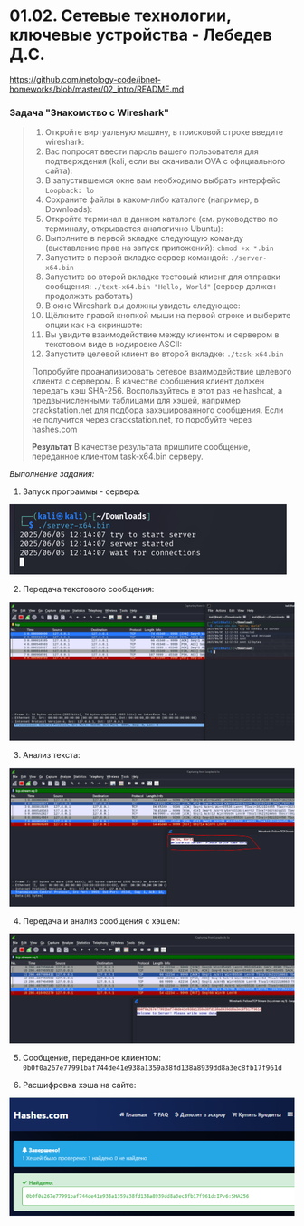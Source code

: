 # 01.02. Сетевые технологии, ключевые устройства - Лебедев Д.С.

https://github.com/netology-code/ibnet-homeworks/blob/master/02_intro/README.md
### Задача "Знакомство с Wireshark"
> 1. Откройте виртуальную машину, в поисковой строке введите wireshark:
> 2. Вас попросят ввести пароль вашего пользователя для подтверждения (kali, если вы скачивали OVA с официального сайта):
> 3. В запустившемся окне вам необходимо выбрать интерфейс `Loopback: lo`
> 4. Сохраните файлы в каком-либо каталоге (например, в Downloads):
> 5. Откройте терминал в данном каталоге (см. руководство по терминалу, открывается аналогично Ubuntu):
> 6. Выполните в первой вкладке следующую команду (выставление прав на запуск приложений): `chmod +x *.bin`
> 7. Запустите в первой вкладке сервер командой: `./server-x64.bin`
> 8. Запустите во второй вкладке тестовый клиент для отправки сообщения: `./text-x64.bin "Hello, World"` (сервер должен продолжать работать)
> 9. В окне Wireshark вы должны увидеть следующее:
> 10. Щёлкните правой кнопкой мыши на первой строке и выберите опции как на скриншоте:
> 11. Вы увидите взаимодействие между клиентом и сервером в текстовом виде в кодировке ASCII:
> 12. Запустите целевой клиент во второй вкладке: `./task-x64.bin`
> 
> Попробуйте проанализировать сетевое взаимодействие целевого клиента с сервером. В качестве сообщения клиент должен передать хэш SHA-256. Воспользуйтесь в этот раз не hashcat, а предвычисленными таблицами для хэшей, например crackstation.net для подбора захэшированного сообщения. Если не получится через crackstation.net, то поробуйте через hashes.com
> 
> **Результат**
> В качестве результата пришлите сообщение, переданное клиентом task-x64.bin серверу.

*Выполнение задания:*   

1. Запуск программы - сервера:

![](_att/020102/020102-01.png)  

2. Передача текстового сообщения:

![](_att/020102/020102-02.png)  

3. Анализ текста:

![](_att/020102/020102-03.png)  

4. Передача и анализ сообщения с хэшем:

![](_att/020102/020102-04.png)  

5. Сообщение, переданное клиентом: `0b0f0a267e77991baf744de41e938a1359a38fd138a8939dd8a3ec8fb17f961d`

6. Расшифровка хэша на сайте:

![](_att/020102/020102-05.png)  
